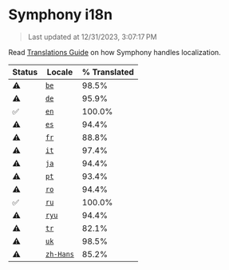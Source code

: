# Symphony i18n

> Last updated at 12/31/2023, 3:07:17 PM

Read [Translations Guide](https://github.com/zyrouge/symphony/wiki/Translations-Guide) on how Symphony handles localization.

| Status | Locale | % Translated |
| --- | --- | --- |
| ⚠️ | [`be`](https://github.com/zyrouge/symphony/blob/main/i18n/be.toml) | 98.5% |
| ⚠️ | [`de`](https://github.com/zyrouge/symphony/blob/main/i18n/de.toml) | 95.9% |
| ✅ | [`en`](https://github.com/zyrouge/symphony/blob/main/i18n/en.toml) | 100.0% |
| ⚠️ | [`es`](https://github.com/zyrouge/symphony/blob/main/i18n/es.toml) | 94.4% |
| ⚠️ | [`fr`](https://github.com/zyrouge/symphony/blob/main/i18n/fr.toml) | 88.8% |
| ⚠️ | [`it`](https://github.com/zyrouge/symphony/blob/main/i18n/it.toml) | 97.4% |
| ⚠️ | [`ja`](https://github.com/zyrouge/symphony/blob/main/i18n/ja.toml) | 94.4% |
| ⚠️ | [`pt`](https://github.com/zyrouge/symphony/blob/main/i18n/pt.toml) | 93.4% |
| ⚠️ | [`ro`](https://github.com/zyrouge/symphony/blob/main/i18n/ro.toml) | 94.4% |
| ✅ | [`ru`](https://github.com/zyrouge/symphony/blob/main/i18n/ru.toml) | 100.0% |
| ⚠️ | [`ryu`](https://github.com/zyrouge/symphony/blob/main/i18n/ryu.toml) | 94.4% |
| ⚠️ | [`tr`](https://github.com/zyrouge/symphony/blob/main/i18n/tr.toml) | 82.1% |
| ⚠️ | [`uk`](https://github.com/zyrouge/symphony/blob/main/i18n/uk.toml) | 98.5% |
| ⚠️ | [`zh-Hans`](https://github.com/zyrouge/symphony/blob/main/i18n/zh-Hans.toml) | 85.2% |